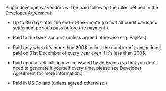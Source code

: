 [//]: # (title: How plugin developers / vendors will get paid?)

Plugin developers / vendors will be paid following the rules defined in the [Developer Agreement](https://plugins.jetbrains.com/legal/developer-agreement):

* Up to 30 days after the end-of-the-month (so that all credit cards/etc settlement periods pass before the payment.)

* Paid to the bank account (unless agreed otherwise e.g. PayPal.)

* Paid only when it's more than 200$ to limit the number of transactions, paid on 31st December of every year even if it's less than 200$.

* Paid upon a self-billing invoice issued by JetBrains (so that you don't need to generate it yourself every time, please see Developer Agreement for more information.)

* Paid in US Dollars (unless agreed otherwise.)
